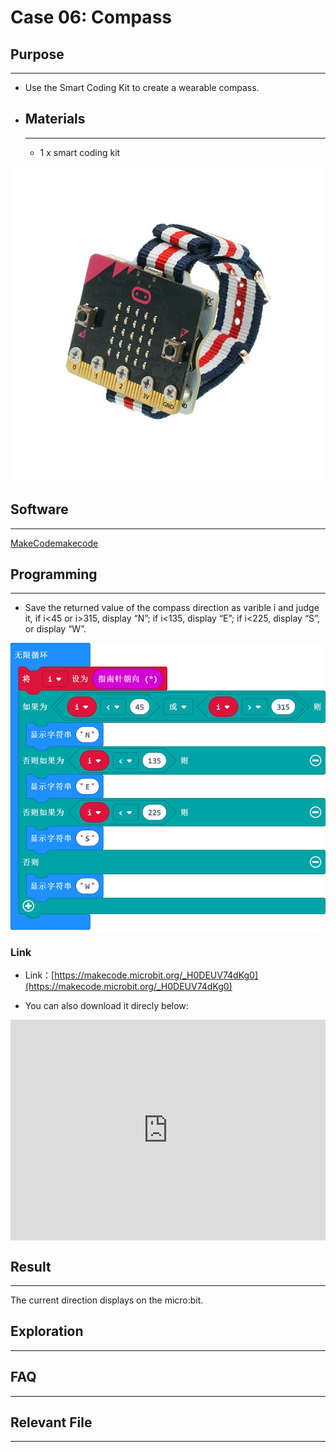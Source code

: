# Case 06: Compass

## Purpose
---
- Use the Smart Coding Kit to create a wearable compass.

- ## Materials

  ---

  - 1 x smart coding kit 

![](./images/smart_coding_kit_case_06_01.png)


## Software
---
[ MakeCodemakecode](https://makecode.microbit.org/#)

## Programming
---

- Save the returned value of the compass direction as varible i and judge it, if i<45 or i>315, display “N”; if i<135, display “E”; if i<225, display “S”, or display “W”.




![](./images/smart_coding_kit_case_06_02.png)



### Link
- Link：[https://makecode.microbit.org/_H0DEUV74dKg0](https://makecode.microbit.org/_H0DEUV74dKg0)

- You can also download it direcly below:

<div style="position:relative;height:0;padding-bottom:70%;overflow:hidden;"><iframe style="position:absolute;top:0;left:0;width:100%;height:100%;" src="https://makecode.microbit.org/#pub:_H0DEUV74dKg0" frameborder="0" sandbox="allow-popups allow-forms allow-scripts allow-same-origin"></iframe></div>  


## Result
---

The current direction displays on the micro:bit. 





## Exploration

---


## FAQ

---


## Relevant File

---

